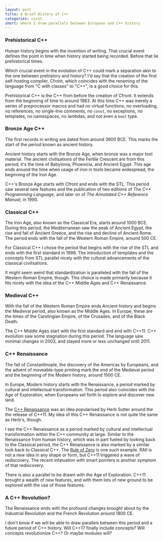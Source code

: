 ```yaml
---
layout: post
title: A Brief History of C++
categories: cxx11
short: where I draw parallels between European and C++ history
---
```


### Prehistorical C++

Human history begins with the invention of writing. That crucial event defines
the point in time when history started being recorded. Before that lie
prehistorical times.

Which crucial event in the evolution of C++ could mark a separation akin to the
one between prehistory and history? I'd say that the creation of the first
self-hosting compiler, Cfront, which coincides with the renaming of the language
from "C with classes" to "C++", is a good choice for this.

Prehistorical C++ is the C++ from before the creation of Cfront. It extends from
the beginning of time to around 1983. At this time C++ was merely a series of
preprocessor macros and had no virtual functions, no overloading, no references,
no single-line comments, no `const`, no exceptions, no templates, no namespaces,
no lambdas, and not even a `bool` type.

### Bronze Age C++

The first records in writing are dated from around 3600 BCE. This marks the
start of the period known as ancient history.

Ancient history starts with the Bronze Age, when bronze was a major tool
material. The ancient civilisations of the Fertile Crescent are from this period;
it's the time of Babylonia, Phoenicia, and Ancient Egypt. This age ends around
the time when usage of iron in tools became widespread, the beginning of the
Iron Age.

C++'s Bronze Age starts with Cfront and ends with the STL. This period saw
several new features and the publication of two editions of *The C++ Programming
Language*, and later on of *The Annotated C++ Reference Manual*, in 1990.

### Classical C++

The Iron Age, also known as the Classical Era, starts around 1000 BCE. During
this period, the Mediterranean saw the peak of Ancient Egypt, the rise and fall
of Ancient Greece, and the rise and decline of Ancient Rome. The period ends
with the fall of the Western Roman Empire, around 500 CE.

For Classical C++ I chose the period that begins with the rise of the STL and
ends with the first standard in 1998. The introduction of templates and the
concepts from STL parallel nicely with the cultural advancements of the
classical civilisations.

It might seem weird that standardization is paralleled with the fall of the
Western Roman Empire, though. This choice is made primarily because it fits
nicely with the idea of the C++ Middle Ages and C++ Renaissance.

### Medieval C++

With the fall of the Western Roman Empire ends Ancient history and begins the
Medieval period, also known as the Middle Ages. In Europe, these are the times
of the Carolingian Empire, of the Crusades, and of the Black Death.

The C++ Middle Ages start with the first standard and end with C++11.  C++
evolution saw some stagnation during this period. The language saw minimal
changes in 2003, and stayed more or less unchanged until 2011.

### C++ Renaissance

The fall of Constantinople, the discovery of the Americas by Europeans, and the
advent of moveable-type printing mark the end of the Medieval period and the
beginning of the Modern history, around 1500 CE.

In Europe, Modern history starts with the Renaissance, a period marked by
cultural and intellectual transformation. This period also coincides with the
Age of Exploration, when Europeans set forth to explore and discover new land.

The [C++ Renaissance] was an idea popularised by Herb Sutter around the the
release of C++11. My idea of this C++ Renaissance is not quite the same as
Herb's, though.

I see the C++ Renaissance as a period marked by cultural and intellectual
transformation within the C++ community at large. Similar to the Renaissance
from human history, which was in part fueled by looking back to the Classical
period, the C++ Renaissance is also marked by a similar look back to Classical
C++. The [Rule of Zero] is one such example. RAII is not a new idea in any shape
or form, but C++11 triggered a wave of rediscovery. The recent infatuation with
smart pointers is another symptom of that rediscovery.

There is also a parallel to be drawn with the Age of Exploration. C++11 brought
a wealth of new features, and with them lots of new ground to be explored with
the use of those features.

 [C++ Renaissance]: http://channel9.msdn.com/posts/C-and-Beyond-2011-Herb-Sutter-Why-C
 [Rule of Zero]: /cxx11/2012/08/15/rule-of-zero.html

### A C++ Revolution?

The Renaissance ends with the profound changes brought about by the Industrial
Revolution and the French Revolution around 1800 CE.

I don't know if we will be able to draw parallels between this period and a
future period of C++ history. Will C++17 finally include concepts? Will concepts
revolutionize C++? Or maybe modules will?

